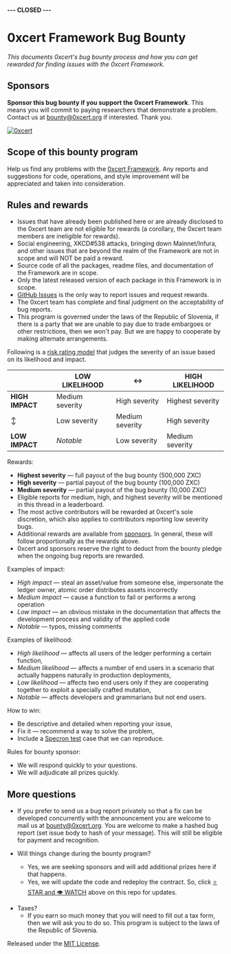 **--- CLOSED ---**

# 0xcert Framework Bug Bounty

*This documents 0xcert's bug bounty process and how you can get rewarded for finding issues with the 0xcert Framework.*

## Sponsors

**Sponsor this bug bounty if you support the 0xcert Framework**. This means you will commit to paying researchers that demonstrate a problem. Contact us at [bounty@0xcert.org](mailto:bounty@0xcert.org) if interested. Thank you.

[![0xcert](https://img.shields.io/badge/0xcert-10.000.000%20ZXC-red.svg)](https://0xcert.org)

## Scope of this bounty program

Help us find any problems with the [0xcert Framework](https://docs.0xcert.org). Any reports and suggestions for code, operations, and style improvement will be appreciated and taken into consideration.

## Rules and rewards

- Issues that have already been published here or are already disclosed to the 0xcert team are not eligible for rewards (a corollary, the 0xcert team members are ineligible for rewards).
- Social engineering, XKCD#538 attacks, bringing down Mainnet/Infura, and other issues that are beyond the realm of the Framework are not in scope and will NOT be paid a reward.
- Source code of all the packages, readme files, and documentation of the Framework are in scope.
- Only the latest released version of each package in this Framework is in scope.
- [GitHub Issues](https://github.com/0xcert/framework/issues) is the only way to report issues and request rewards.
- The 0xcert team has complete and final judgment on the acceptability of bug reports.
- This program is governed under the laws of the Republic of Slovenia, if there is a party that we are unable to pay due to trade embargoes or other restrictions, then we won't pay. But we are happy to cooperate by making alternate arrangements.

Following is a [risk rating model](https://www.owasp.org/index.php/OWASP_Risk_Rating_Methodology) that judges the severity of an issue based on its likelihood and impact.

|                 | LOW LIKELIHOOD  | :left_right_arrow: | HIGH LIKELIHOOD      |
| --------------- | --------------- | ------------------ | -------------------- |
| **HIGH IMPACT** | Medium severity | High severity      | Highest severity |
| :arrow_up_down: | Low severity    | Medium severity    | High severity        |
| **LOW IMPACT**  | *Notable*       | Low severity       | Medium severity      |

Rewards:

- **Highest severity** — full payout of the bug bounty (500,000 ZXC)
- **High severity** — partial payout of the bug bounty (100,000 ZXC)
- **Medium severity** — partial payout of the bug bounty (10,000 ZXC)
- Eligible reports for medium, high, and highest severity will be mentioned in this thread in a leaderboard.
- The most active contributors will be rewarded at 0xcert's sole discretion, which also applies to contributors reporting low severity bugs.
- Additional rewards are available from [sponsors](#sponsors). In general, these will follow proportionally as the rewards above.
- 0xcert and sponsors reserve the right to deduct from the bounty pledge when the ongoing bug reports are rewarded.

Examples of impact:

- *High impact* — steal an asset/value from someone else, impersonate the ledger owner, atomic order distributes assets incorrectly
- *Medium impact* — cause a function to fail or performs a wrong operation
- *Low impact* — an obvious mistake in the documentation that affects the development process and validity of the applied code
- *Notable* — typos, missing comments

Examples of likelihood:

* *High likelihood* — affects all users of the ledger performing a certain function,
* *Medium likelihood* — affects a number of end users in a scenario that actually happens naturally in production deployments,
* *Low likelihood* — affects two end users only if they are cooperating together to exploit a specially crafted mutation,
* *Notable* — affects developers and grammarians but not end users.

How to win:

- Be descriptive and detailed when reporting your issue,
- Fix it — recommend a way to solve the problem,
- Include a [Specron test](https://specron.github.io/framework/) case that we can reproduce.

Rules for bounty sponsor:

- We will respond quickly to your questions.
- We will adjudicate all prizes quickly.

## More questions

* If you prefer to send us a bug report privately so that a fix can be developed concurrently with the announcement you are welcome to mail us at [bounty@0xcert.org](mailto:bounty@0xcert.org). You are welcome to make a hashed bug report (set issue body to hash of your message). This will still be eligible for payment and recognition.

* Will things change during the bounty program?
  * Yes, we are seeking sponsors and will add additional prizes here if that happens.
  * Yes, we will update the code and redeploy the contract. So, click [:star: STAR and :eye: WATCH](https://github.com/0xcert/framework/) above on this repo for updates.

- Taxes?
  - If you earn so much money that you will need to fill out a tax form, then we will ask you to do so. This program is subject to the laws of the Republic of Slovenia.

Released under the [MIT License](LICENSE).
